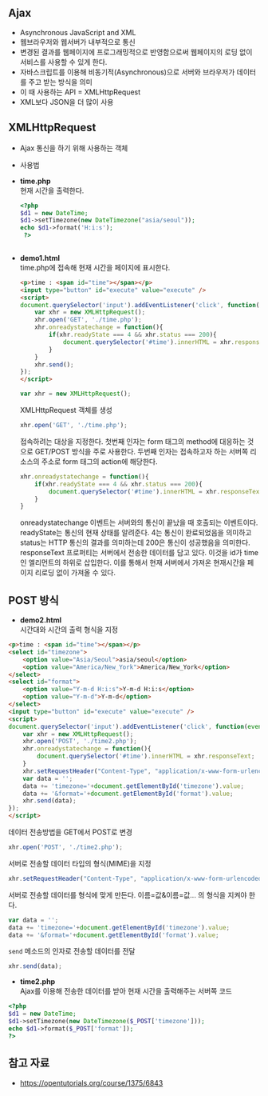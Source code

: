 ## Ajax  
- Asynchronous JavaScript and XML  
- 웹브라우저와 웹서버가 내부적으로 통신  
- 변경된 결과를 웹페이지에 프로그래밍적으로 반영함으로써 웹페이지의 로딩 없이 서비스를 사용할 수 있게 한다.
- 자바스크립트를 이용해 비동기적(Asynchronous)으로 서버와 브라우저가 데이터를 주고 받는 방식을 의미  
- 이 때 사용하는 API = XMLHttpRequest  
- XML보다 JSON을 더 많이 사용   


 ## XMLHttpRequest  

 - Ajax 통신을 하기 위해 사용하는 객체  
 - 사용법  
  - **time.php**  
      현재 시간을 출력한다.  
    ```php
    <?php
    $d1 = new DateTime;
    $d1->setTimezone(new DateTimezone("asia/seoul"));
    echo $d1->format('H:i:s');
     ?>  
     
    ```  
  - **demo1.html**  
    time.php에 접속해 현재 시간을 페이지에 표시한다.   
    ```html  
    <p>time : <span id="time"></span></p>
    <input type="button" id="execute" value="execute" />
    <script>
    document.querySelector('input').addEventListener('click', function(event){
        var xhr = new XMLHttpRequest();
        xhr.open('GET', './time.php');
        xhr.onreadystatechange = function(){
            if(xhr.readyState === 4 && xhr.status === 200){
                document.querySelector('#time').innerHTML = xhr.responseText;
            }
        }
        xhr.send();
    });
    </script>  
    ```

     ```javascript  
     var xhr = new XMLHttpRequest();  
     ```
     XMLHttpRequest 객체를 생성  
     ```javascript  
     xhr.open('GET', './time.php');  
     ```
     접속하려는 대상을 지정한다. 첫번째 인자는 form 태그의 method에 대응하는 것으로 GET/POST 방식을 주로 사용한다. 두번째 인자는 접속하고자 하는 서버쪽 리소스의 주소로 form 태그의 action에 해당한다.  
     ```javascript  
     xhr.onreadystatechange = function(){
         if(xhr.readyState === 4 && xhr.status === 200){
             document.querySelector('#time').innerHTML = xhr.responseText;
         }
     }
     ```  
     onreadystatechange 이벤트는 서버와의 통신이 끝났을 때 호출되는 이벤트이다. readyState는 통신의 현재 상태를 알려준다. 4는 통신이 완료되었음을 의미하고 status는 HTTP 통신의 결과를 의미하는데 200은 통신이 성공했음을 의미한다. responseText 프로퍼티는 서버에서 전송한 데이터를 담고 있다. 이것을 id가 time인 엘리먼트의 하위로 삽입한다. 이를 통해서 현재 서버에서 가져온 현재시간을 페이지 리로딩 없이 가져올 수 있다.  


## POST 방식  

- **demo2.html**  
시간대와 시간의 출력 형식을 지정  
```html  
<p>time : <span id="time"></span></p>
<select id="timezone">
    <option value="Asia/Seoul">asia/seoul</option>
    <option value="America/New_York">America/New_York</option>
</select>
<select id="format">
    <option value="Y-m-d H:i:s">Y-m-d H:i:s</option>
    <option value="Y-m-d">Y-m-d</option>
</select>
<input type="button" id="execute" value="execute" />
<script>
document.querySelector('input').addEventListener('click', function(event){
    var xhr = new XMLHttpRequest();
    xhr.open('POST', './time2.php');
    xhr.onreadystatechange = function(){
        document.querySelector('#time').innerHTML = xhr.responseText;
    }
    xhr.setRequestHeader("Content-Type", "application/x-www-form-urlencoded");
    var data = '';
    data += 'timezone='+document.getElementById('timezone').value;
    data += '&format='+document.getElementById('format').value;
    xhr.send(data);
});
</script>   
```  

데이터 전송방법을 GET에서 POST로 변경
```javascript
xhr.open('POST', './time2.php');  
 ```  

서버로 전송할 데이터 타입의 형식(MIME)을 지정  
```javascript
xhr.setRequestHeader("Content-Type", "application/x-www-form-urlencoded");  
```

서버로 전송할 데이터를 형식에 맞게 만든다. 이름=값&이름=값... 의 형식을 지켜야 한다.   
```javascript
var data = '';
data += 'timezone='+document.getElementById('timezone').value;
data += '&format='+document.getElementById('format').value;
```  

`send` 메소드의 인자로 전송할 데이터를 전달  
```javascript
xhr.send(data);
```    
- **time2.php**  
Ajax를 이용해 전송한 데이터를 받아 현재 시간을 출력해주는 서버쪽 코드  

```php  
<?php
$d1 = new DateTime;
$d1->setTimezone(new DateTimezone($_POST['timezone']));
echo $d1->format($_POST['format']);
?>
```  

## 참고 자료  
- https://opentutorials.org/course/1375/6843  
